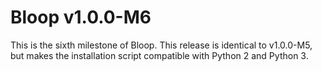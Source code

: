 # Bloop v1.0.0-M6

This is the sixth milestone of Bloop. This release is identical to v1.0.0-M5, but makes the
installation script compatible with Python 2 and Python 3.
